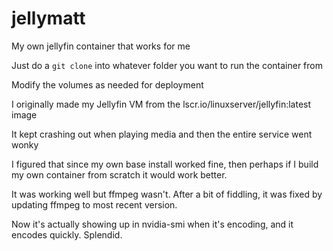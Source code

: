 # jellymatt
My own jellyfin container that works for me

Just do a `git clone` into whatever folder you want to run the container from

Modify the volumes as needed for deployment

I originally made my Jellyfin VM from the lscr.io/linuxserver/jellyfin:latest image

It kept crashing out when playing media and then the entire service went wonky

I figured that since my own base install worked fine, then perhaps if I build my own container from scratch it would work better. 

It was working well but ffmpeg wasn't. After a bit of fiddling, it was fixed by updating ffmpeg to most recent version.

Now it's actually showing up in nvidia-smi when it's encoding, and it encodes quickly. Splendid. 
